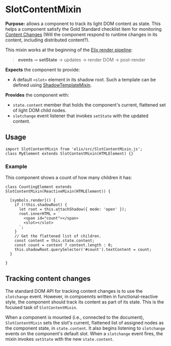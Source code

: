 # SlotContentMixin

**Purpose:** allows a component to track its light DOM content as state. This helps a component satisfy the Gold Standard checklist item for monitoring [Content Changes](https://github.com/webcomponents/gold-standard/wiki/Content-Changes)
(Will the component respond to runtime changes in its content, including distributed content?).

This mixin works at the beginning of the [Elix render pipeline](/documentation#elix-render-pipeline):

> **events** ➞ **setState** → updates → render DOM → post-render

**Expects** the component to provide:
* A default `<slot>` element in its shadow root. Such a template can be defined using [ShadowTemplateMixin](ShadowTemplateMixin).

**Provides** the component with:
* `state.content` member that holds the component's current, flattened set of light DOM child nodes.
* `slotchange` event listener that invokes `setState` with the updated content.


## Usage

    import SlotContentMixin from 'elix/src/SlotContentMixin.js';
    class MyElement extends SlotContentMixin(HTMLElement) {}


### Example

This component shows a count of how many children it has:

    class CountingElement extends SlotContentMixin(ReactiveMixin(HTMLElement)) {

      [symbols.render]() {
        if (!this.shadowRoot) {
          let root = this.attachShadow({ mode: 'open' });
          root.innerHTML = `
            <span id="count"></span>
            <slot></slot>
          `;
        }
        // Get the flattened list of children.
        const content = this.state.content;
        const count = content ? content.length : 0;
        this.shadowRoot.querySelector('#count').textContent = count;
      }

    }


## Tracking content changes

The standard DOM API for tracking content changes is to use the `slotchange` event. However, in compoennts written in functional-reactive style, the component should track its content as part of its state. This is the focused task of `SlotContentMixin`.

When a component is mounted (i.e., connected to the document), `SlotContentMixin` sets the slot's current, flattened list of assigned nodes as the component state, in `state.content`. It also begins listening to `slotchange` events on the component's default slot. When a `slotchange` event fires, the mixin invokes `setState` with the new `state.content`.
